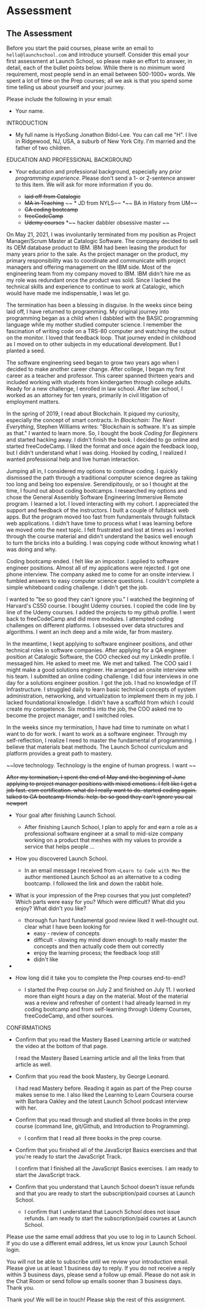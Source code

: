 # Assessment

## The Assessment

Before you start the paid courses, please write an email to `hello@launchschool.com` and introduce yourself. Consider this email your first assessment at Launch School, so please make an effort to answer, in detail, each of the bullet points below. While there is no minimum word requirement, most people send in an email between 500-1000+ words. We spent a lot of time on the Prep courses; all we ask is that you spend some time telling us about yourself and your journey.

Please include the following in your email:

* Your name.

INTRODUCTION

  * My full name is HyoSung Jonathon Bidol-Lee. You can call me "H". I live in Ridgewood, NJ, USA, a suburb of New York City. I'm married and the father of two children.

EDUCATION AND PROFESSIONAL BACKGROUND
* Your education and professional background, especially any _prior programming experience_. Please don't send a 1- or 2-sentence answer to this item. We will ask for more information if you do.

  * ~~laid off from Catalogic~~
  * ~~MA in Teaching~~
 ~~ * JD from NYLS~~
  *~~ BA in History from UM~~
  * ~~GA coding bootcamp~~
  * ~~freeCodeCamp~~
  * ~~Udemy courses~~
  *~~ hacker dabbler obsessive master ~~

On May 21, 2021, I was involuntarily terminated from my position as Project Manager/Scrum Master at Catalogic Software. The company decided to sell its OEM database product to IBM. IBM had been leasing the product for many years prior to the sale. As the project manager on the product, my primary responsibility was to coordinate and communicate with project managers and offering management on the IBM side. Most of the engineering team from my company moved to IBM. IBM didn't hire me as my role was redundant once the product was sold. Since I lacked the technical skills and experience to continue to work at Catalogic, which would have made me indispensable, I was let go.

The termination has been a blessing in disguise. In the weeks since being laid off, I have returned to programming. My original journey into programming began as a child when I dabbled with the BASIC programming language while my mother studied computer science. I remember the fascination of writing code on a TRS-80 computer and watching the output on the monitor. I loved that feedback loop. That journey ended in childhood as I moved on to other subjects in my educational development. But I planted a seed.

The software engineering seed began to grow two years ago when I decided to make another career change. After college, I began my first career as a teacher and professor. This career spanned thirteen years and included working with students from kindergarten through college adults. Ready for a new challenge, I enrolled in law school. After law school, I worked as an attorney for ten years, primarily in civil litigation of employment matters.

In the spring of 2019, I read about Blockchain. It piqued my curiosity, especially the concept of smart contracts. In _Blockchain: The Next Everything_, Stephen Williams writes: "Blockchain is software. It's as simple as that." I wanted to learn more. So, I bought the book *Coding for Beginners* and started hacking away. I didn't finish the book. I decided to go online and started freeCodeCamp. I liked the format and once again the feedback loop, but I didn't understand what I was doing. Hooked by coding, I realized I wanted professional help and live human interaction.

Jumping all in, I considered my options to continue coding. I quickly dismissed the path through a traditional computer science degree as taking too long and being too expensive. Serendipitously, or so I thought at the time, I found out about coding bootcamps. I researched my options and chose the General Assembly Software Engineering Immersive Remote program. I learned a lot. I loved interacting with my cohort. I appreciated the support and feedback of the instructors. I built a couple of fullstack web apps. But the program moved too fast from fundamentals through fullstack web applications. I didn't have time to process what I was learning before we moved onto the next topic. I felt frustrated and lost at times as I worked through the course material and didn't understand the basics well enough to turn the bricks into a building. I was copying code without knowing what I was doing and why.

Coding bootcamp ended. I felt like an impostor. I applied to software engineer positions. Almost all of my applications were rejected. I got one phone interview. The company asked me to come for an onsite interview. I fumbled answers to easy computer science questions. I couldn't complete a simple whiteboard coding challenge. I didn't get the job.

I wanted to "be so good they can't ignore you." I watched the beginning of Harvard's CS50 course. I bought Udemy courses. I copied the code line by line of the Udemy courses. I added the projects to my github profile. I went back to freeCodeCamp and did more modules. I attempted coding challenges on different platforms. I obsessed over data structures and algorithms. I went an inch deep and a mile wide, far from mastery.

In the meantime, I kept applying to software engineer positions, and other technical roles in software companies. After applying for a QA engineer position at Catalogic Software, the COO checked out my LinkedIn profile. I messaged him. He asked to meet me. We met and talked. The COO said I might make a good solutions engineer. He arranged an onsite interview with his team. I submitted an online coding challenge. I did four interviews in one day for a solutions engineer position. I got the job. I had no knowledge of IT Infrastructure. I struggled daily to learn basic technical concepts of system administration, networking, and virtualization to implement them in my job. I lacked foundational knowledge. I didn't have a scaffold from which I could create my competence. Six months into the job, the COO asked me to become the project manager, and I switched roles.

In the weeks since my termination, I have had time to ruminate on what I want to do for work. I want to work as a software engineer. Through my self-reflection, I realize I need to master the fundamental of programming. I believe that materials beat methods. The Launch School curriculum and platform provides a great path to mastery.

~~love technology. Technology is the engine of human progress. I want ~~

~~After my termination, I spent the end of May and the beginning of June applying to project manager positions with mixed emotions. I felt like I get a job fast. csm certification. what do I really want to do. started coding again. talked to GA bootcamp friends. help. be so good they can't ignore you cal newport~~


* Your goal after finishing Launch School.

  * After finishing Launch School, I plan to apply for and earn a role as a professional software engineer at a small to mid-size company working on a product that meshes with my values to provide a service that helps people ...

* How you discovered Launch School.

  * In an email message I received from `<Learn to Code with Me>` the author mentioned Launch School as an alternative to a coding bootcamp. I followed the link and down the rabbit hole. 

* What is your impression of the Prep courses that you just completed? Which parts were easy for you? Which were difficult? What did you enjoy? What didn't you like?

  * thorough fun hard fundamental good review liked it well-thought out. clear what I have been looking for 
    * easy - review of concepts
    * difficult - slowing my mind down enough to really master the concepts and then actually code them out correctly
    * enjoy the learning process; the feedback loop still
    * didn't like 
* 
* How long did it take you to complete the Prep courses end-to-end?

  * I started the Prep course on July 2 and finished on July 11. I worked more than eight hours a day on the material. Most of the material was a review and refresher of content I had already learned in my coding bootcamp and from self-learning through Udemy Courses, freeCodeCamp, and other sources.

CONFIRMATIONS

* Confirm that you read the Mastery Based Learning article or watched the video at the bottom of that page.

  I read the Mastery Based Learning article and all the links from that article as well. 

* Confirm that you read the book Mastery, by George Leonard.

  I had read Mastery before. Reading it again as part of the Prep course makes sense to me. I also liked the Learning to Learn Coursera course with Barbara Oakley and the latest Launch School podcast interview with her.

* Confirm that you read through and studied all three books in the prep course (command line, git/Github, and Introduction to Programming).

  * I confirm that I read all three books in the prep course.

* Confirm that you finished all of the JavaScript Basics exercises and that you're ready to start the JavaScript Track.

  I confirm that I finished all the JavaScript Basics exercises. I am ready to start the JavaScript track.

* Confirm that you understand that Launch School doesn't issue refunds and that you are ready to start the subscription/paid courses at Launch School.

  * I confirm that I understand that Launch School does not issue refunds. I am ready to start the subscription/paid courses at Launch School.

Please use the same email address that you use to log in to Launch School. If you do use a different email address, let us know your Launch School login.

You will not be able to subscribe until we review your introduction email. Please give us at least 1 business day to reply. If you do not receive a reply within 3 business days, please send a follow up email. Please do not ask in the Chat Room or send follow up emails sooner than 3 business days. Thank you.

Thank you! We will be in touch! Please skip the rest of this assignment.
